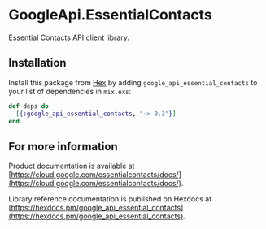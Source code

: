 # GoogleApi.EssentialContacts

Essential Contacts API client library.



## Installation

Install this package from [Hex](https://hex.pm) by adding
`google_api_essential_contacts` to your list of dependencies in `mix.exs`:

```elixir
def deps do
  [{:google_api_essential_contacts, "~> 0.3"}]
end
```

## For more information

Product documentation is available at [https://cloud.google.com/essentialcontacts/docs/](https://cloud.google.com/essentialcontacts/docs/).

Library reference documentation is published on Hexdocs at
[https://hexdocs.pm/google_api_essential_contacts](https://hexdocs.pm/google_api_essential_contacts).
